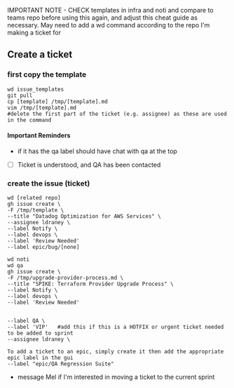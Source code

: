 IMPORTANT NOTE - CHECK templates in infra and noti and compare to teams repo before using this again, and adjust this cheat guide as necessary.  May need to add a wd command according to the repo I'm making a ticket for

## Create a ticket
### first copy the template
```
wd issue_templates
git pull
cp [template] /tmp/[template].md
vim /tmp/[template].md
#delete the first part of the ticket (e.g. assignee) as these are used in the command
```
#### Important Reminders
* if it has the qa label should have chat with qa at the top
- [ ] Ticket is understood, and QA has been contacted

### create the issue (ticket)
```
wd [related repo]
gh issue create \
-F /tmp/template \
--title "Datadog Optimization for AWS Services" \
--assignee ldraney \
--label Notify \
--label devops \
--label 'Review Needed'
--label epic/bug/[none]
```
```
wd noti
wd qa
gh issue create \
-F /tmp/upgrade-provider-process.md \
--title "SPIKE: Terraform Provider Upgrade Process" \
--label Notify \
--label devops \
--label 'Review Needed' 


--label QA \
--label 'VIP'   #add this if this is a HOTFIX or urgent ticket needed to be added to sprint
--assignee ldraney \

To add a ticket to an epic, simply create it then add the appropriate epic label in the gui
--label "epic/QA Regression Suite"
```

- message Mel if I'm interested in moving a ticket to the current sprint
